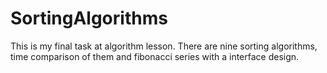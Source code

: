 # SortingAlgorithms

This is my final task at algorithm lesson. There are nine sorting algorithms, time comparison of them and fibonacci series with a interface design.
